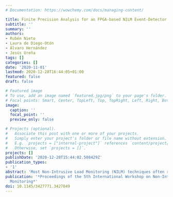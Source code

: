 ```yaml
---
# Documentation: https://wowchemy.com/docs/managing-content/

title: Finite Precision Analysis for an FPGA-based NILM Event-Detector
subtitle: ''
summary: ''
authors:
- Rubén Nieto
- Laura de Diego-Otón
- Álvaro Hernández
- Jesús Ureña
tags: []
categories: []
date: '2020-11-01'
lastmod: 2020-12-28T16:44:05+01:00
featured: false
draft: false

# Featured image
# To use, add an image named `featured.jpg/png` to your page's folder.
# Focal points: Smart, Center, TopLeft, Top, TopRight, Left, Right, BottomLeft, Bottom, BottomRight.
image:
  caption: ''
  focal_point: ''
  preview_only: false

# Projects (optional).
#   Associate this post with one or more of your projects.
#   Simply enter your project's folder or file name without extension.
#   E.g. `projects = ["internal-project"]` references `content/project/deep-learning/index.md`.
#   Otherwise, set `projects = []`.
projects: []
publishDate: '2020-12-28T15:44:02.508429Z'
publication_types:
- '1'
abstract: 'Most Non-Intrusive Load Monitoring (NILM) techniques often require a correct detection of the events that occur in the mains, in order to carry out a correct identification of the corresponding appliances. For that performance, event-detectors are normally based on signals, such as voltages and currents, acquired by a smart meter at the entrance of the household. In this work, a finite precision analysis is performed for an event detector implemented on a System-on-Chip (SoC) based on a Field-Programmable Gate Array (FPGA) for NILM applications. The proposal employs an integrated circuit (ADE9153A) to perform the signal acquisition at 4 ksamples/s, higher than those used in common smart meters installed at homes nowadays. The purpose of the finite precision analysis is to reduce the hardware resource consumption of the FPGA, while the precision of the event detector is maintained. To validate the design, a comparison is carried out in terms of accuracy and specificity against previous works, as well as a comparison of the event detector using finite precision (fixed-point) and singleprecision floating-point resolution. Finally, the hardware resource consumption obtained for the proposed architecture is discussed.' 
publication: '*Proceedings of the 5th International Workshop on Non-Intrusive Load
  Monitoring*'
doi: 10.1145/3427771.3427849
---
```

